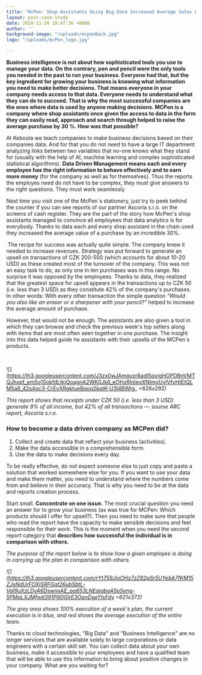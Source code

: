 ```yaml
---
title: 'McPen: Shop Assistants Using Big Data Increased Average Sales by 30 %'
layout: post-case-study
date: 2018-11-29 10:47:26 +0000
author: ''
background-image: "/uploads/mcpenBack.jpg"
logo: "/uploads/mcPen_logo.jpg"

---
```

**Business intelligence is not about how sophisticated tools you use to manage your data. On the contrary, pen and pencil were the only tools you needed in the past to run your business. Everyone had that, but the key ingredient for growing your business is knowing what information you need to make better decisions. That means everyone in your company needs access to that data. Everyone needs to understand what they can do to succeed. That is why the most successful companies are the ones where data is used by anyone making decisions. MCPen is a company where shop assistants once given the access to data in the form they can easily read, approach and search through helped to raise the average purchase by 30 %. How was that possible?**   

At Keboola we teach companies to make business decisions based on their companies data. And for that you do not need to have a large IT department analyzing links between two variables that no-one knows what they stand for (usually with the help of AI, machine learning and complex sophisticated statistical algorithms). **Data Driven Management means each and every employee has the right information to behave effectively and to earn more money** (for the company as well as for themselves). Thus the reports the employes need do not have to be complex, they must give answers to the right questions. They must work seamlessly

Next time you visit one of the McPen´s stationery, just try to peek behind the counter if you can see reports of our partner Ascoria s.r.o. on the screens of cash register. They are the part of the story how McPen's shop assistants managed to convince all employees that data analytics is for everybody. Thanks to data each and every shop assistant in the chain used they increased the average value of a purchase by an incredible 30%.

 The recipe for success was actually quite simple. The company knew it needed to increase revenues. Strategy was put forward to generate an upsell on transactions of CZK 200-500 (which accounts for about 10-20 USD) as these created most of the turnover of the company. This was not an easy task to do, as only one in ten purchases was in this range. No surprise it was opposed by the employees. Thanks to data, they realized that the greatest space for upsell appears in the transactions up to CZK 50 (i.e. less than 3 USD) as they constitute 42% of the company's purchases. In other words: With every other transaction the simple question _"Would you also like an eraser or a sharpener with your pencil?"_ helped to increase the average amount of purchase. 

However, that would not be enough. The assistants are also given a tool in which they can browse and check the previous week's top sellers along with items that are most often seen together in one purchase. The insight into this data helped guide he assistants with their upsells of the MCPen´s products. 

 

![](https://lh3.googleusercontent.com/J3zx0wJAmqvzr8adI5qvigHOPDBnVMTQJhxpf_em5o1SokfdLtkjQoagnA2WK0Jk6_eOHzRlnIeoXNtmvUvlVfyHtEtQLM5a8_42s4qc3-CrEvXRgktueBqoq2kqtK-U3l4BWtg_ =626x292)

_This report shows that receipts under CZK 50 (i.e. less than 3 USD) generate 9% of all income, but 42% of all transactions —  sourse ARC report, Ascoria s.r.o._

### **How to become a data driven company as MCPen did?** 

1. Collect and create data that reflect your business (activities).
2. Make the data accessible in a comprehensible form.
3. Use the data to make decisions every day.

To be really effective, do not expect someone else to just copy and paste a solution that worked somewhere else for you. If you want to use your data and make them matter, you need to understand where the numbers come from and believe in their accuracy. That is why you need to be at the data and reports creation process. 

Start small. **Concentrate on one issue.** The most crucial question you need an answer for to grow your business (as was true for MCPen: Which products should I offer for upsell?). Then you need to make sure that people who read the report have the capacity to make sensible decisions and feel responsible for their work. This is the moment when you need the second report category that **describes how successful the individual is in comparison with others.**

_The purpose of the report below is to show how a given employee is doing in carrying up the plan in comparison with others._

_![](https://lh3.googleusercontent.com/rYt759JjoOHz7zZ62pSr5UYebA7fKM15ZJsNdUrFOXjSRFGqt26ubSbtL-VaI9uXzLDvA6DswneAE_pq653LNEaiqbqA5p5eng-5PMqLXJMfwtI391Plll0GlrE3OanDgeYIsFdy =621x372)_

_The grey area shows 100% execution of a week's plan, the current execution is in blue, and red shows the average execution of the entire team._

Thanks to cloud technologies, "Big Data" and "Business Intelligence" are no longer services that are available solely to large corporations or data engineers with a certain skill set. You can collect data about your own business, make it accessible to your employees and have a qualified team that will be able to use this information to bring about positive changes in your company. What are you waiting for?